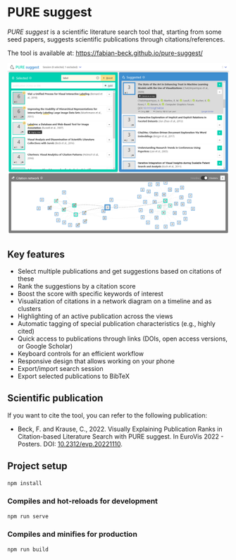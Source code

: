 # PURE suggest

*PURE suggest* is a scientific literature search tool that, starting from some seed papers, suggests scientific publications through citations/references.

The tool is available at: https://fabian-beck.github.io/pure-suggest/

![Interface of PURE suggest](pure_suggest.png)

## Key features

* Select multiple publications and get suggestions based on citations of these
* Rank the suggestions by a citation score
* Boost the score with specific keywords of interest
* Visualization of citations in a network diagram on a timeline and as clusters
* Highlighting of an active publication across the views
* Automatic tagging of special publication characteristics (e.g., highly cited)
* Quick access to publications through links (DOIs, open access versions, or Google Scholar)
* Keyboard controls for an efficient workflow
* Responsive design that allows working on your phone
* Export/import search session
* Export selected publications to BibTeX

## Scientific publication

If you want to cite the tool, you can refer to the following publication:

* Beck, F. and Krause, C., 2022. Visually Explaining Publication Ranks in Citation-based Literature Search with PURE suggest. In EuroVis 2022 - Posters. DOI: [10.2312/evp.20221110](https://doi.org/10.2312/evp.20221110).

## Project setup
```
npm install
```

### Compiles and hot-reloads for development
```
npm run serve
```

### Compiles and minifies for production
```
npm run build
```
